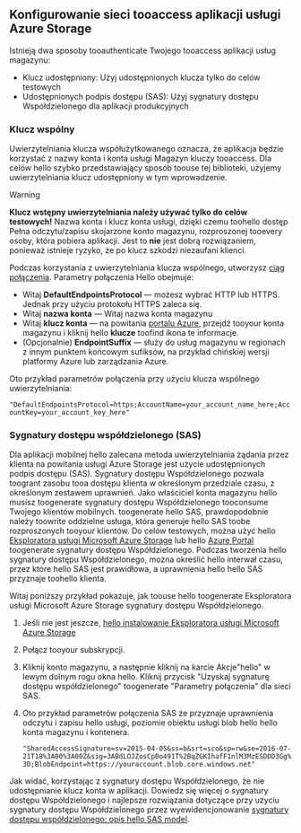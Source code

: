 ## <a name="configure-your-application-tooaccess-azure-storage"></a>Konfigurowanie sieci tooaccess aplikacji usługi Azure Storage
Istnieją dwa sposoby tooauthenticate Twojego tooaccess aplikacji usług magazynu:

* Klucz udostępniony: Użyj udostępnionych klucza tylko do celów testowych
* Udostępnionych podpis dostępu (SAS): Użyj sygnatury dostępu Współdzielonego dla aplikacji produkcyjnych

### <a name="shared-key"></a>Klucz wspólny
Uwierzytelniania klucza współużytkowanego oznacza, że aplikacja będzie korzystać z nazwy konta i konta usługi Magazyn kluczy tooaccess. Dla celów hello szybko przedstawiający sposób toouse tej biblioteki, użyjemy uwierzytelniania klucz udostępniony w tym wprowadzenie.

> [!WARNING] 
> **Klucz wstępny uwierzytelniania należy używać tylko do celów testowych!** Nazwa konta i klucz konta usługi, dzięki czemu toohello dostęp Pełna odczytu/zapisu skojarzone konto magazynu, rozproszonej tooevery osoby, która pobiera aplikacji. Jest to **nie** jest dobrą rozwiązaniem, ponieważ istnieje ryzyko, że po klucz szkodzi niezaufani klienci.
> 
> 

Podczas korzystania z uwierzytelniania klucza wspólnego, utworzysz [ciąg połączenia](../articles/storage/common/storage-configure-connection-string.md). Parametry połączenia Hello obejmuje:  

* Witaj **DefaultEndpointsProtocol** — możesz wybrać HTTP lub HTTPS. Jednak przy użyciu protokołu HTTPS zaleca się.
* Witaj **nazwa konta** — Witaj nazwa konta magazynu
* Witaj **klucz konta** — na powitania [portalu Azure](https://portal.azure.com), przejdź tooyour konta magazynu i kliknij hello **klucze** toofind ikona te informacje.
* (Opcjonalnie) **EndpointSuffix** — służy do usług magazynu w regionach z innym punktem końcowym sufiksów, na przykład chińskiej wersji platformy Azure lub zarządzania Azure.

Oto przykład parametrów połączenia przy użyciu klucza wspólnego uwierzytelniania:

`"DefaultEndpointsProtocol=https;AccountName=your_account_name_here;AccountKey=your_account_key_here"`

### <a name="shared-access-signatures-sas"></a>Sygnatury dostępu współdzielonego (SAS)
Dla aplikacji mobilnej hello zalecana metoda uwierzytelniania żądania przez klienta na powitania usługi Azure Storage jest użycie udostępnionych podpis dostępu (SAS). Sygnatury dostępu Współdzielonego pozwala toogrant zasobu tooa dostępu klienta w określonym przedziale czasu, z określonym zestawem uprawnień.
Jako właściciel konta magazynu hello musisz toogenerate sygnatury dostępu Współdzielonego tooconsume Twojego klientów mobilnych. toogenerate hello SAS, prawdopodobnie należy toowrite oddzielne usługa, która generuje hello SAS toobe rozproszonych tooyour klientów. Do celów testowych, można użyć hello [Eksploratora usługi Microsoft Azure Storage](http://storageexplorer.com) lub hello [Azure Portal](https://portal.azure.com) toogenerate sygnatury dostępu Współdzielonego. Podczas tworzenia hello sygnatury dostępu Współdzielonego, można określić hello interwał czasu, przez które hello SAS jest prawidłowa, a uprawnienia hello hello SAS przyznaje toohello klienta.

Witaj poniższy przykład pokazuje, jak toouse hello toogenerate Eksploratora usługi Microsoft Azure Storage sygnatury dostępu Współdzielonego.

1. Jeśli nie jest jeszcze, [hello instalowanie Eksploratora usługi Microsoft Azure Storage](http://storageexplorer.com)
2. Połącz tooyour subskrypcji.
3. Kliknij konto magazynu, a następnie kliknij na karcie Akcje"hello" w lewym dolnym rogu okna hello. Kliknij przycisk "Uzyskaj sygnaturę dostępu współdzielonego" toogenerate "Parametry połączenia" dla sieci SAS.
4. Oto przykład parametrów połączenia SAS że przyznaje uprawnienia odczytu i zapisu hello usługi, poziomie obiektu usługi blob hello hello konta magazynu i kontenera.
   
   `"SharedAccessSignature=sv=2015-04-05&ss=b&srt=sco&sp=rw&se=2016-07-21T18%3A00%3A00Z&sig=3ABdLOJZosCp0o491T%2BqZGKIhafF1nlM3MzESDDD3Gg%3D;BlobEndpoint=https://youraccount.blob.core.windows.net"`

Jak widać, korzystając z sygnatury dostępu Współdzielonego, że nie udostępnianie klucz konta w aplikacji. Dowiedz się więcej o sygnatury dostępu Współdzielonego i najlepsze rozwiązania dotyczące przy użyciu sygnatury dostępu Współdzielonego przez wyewidencjonowanie [sygnatury dostępu współdzielonego: opis hello SAS model](../articles/storage/common/storage-dotnet-shared-access-signature-part-1.md).


